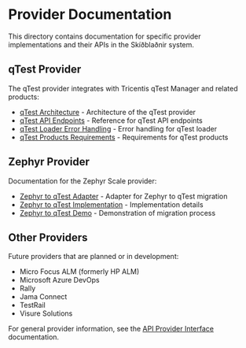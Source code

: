 # Provider Documentation

This directory contains documentation for specific provider implementations and their APIs in the Skíðblaðnir system.

## qTest Provider

The qTest provider integrates with Tricentis qTest Manager and related products:

- [qTest Architecture](qtest-architecture.md) - Architecture of the qTest provider
- [qTest API Endpoints](qtest-api-endpoints.md) - Reference for qTest API endpoints
- [qTest Loader Error Handling](qtest-loader-error-handling.md) - Error handling for qTest loader
- [qTest Products Requirements](qtest-products-requirements.md) - Requirements for qTest products

## Zephyr Provider

Documentation for the Zephyr Scale provider:

- [Zephyr to qTest Adapter](../user/migration-guide/zephyr-qtest-adapter.md) - Adapter for Zephyr to qTest migration
- [Zephyr to qTest Implementation](../user/migration-guide/zephyr-qtest-implementation.md) - Implementation details
- [Zephyr to qTest Demo](../user/migration-guide/zephyr-qtest-demo.md) - Demonstration of migration process

## Other Providers

Future providers that are planned or in development:

- Micro Focus ALM (formerly HP ALM)
- Microsoft Azure DevOps
- Rally
- Jama Connect
- TestRail
- Visure Solutions

For general provider information, see the [API Provider Interface](../api/provider-interface.md) documentation.